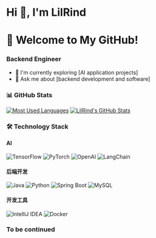 # Hi 👋, I'm LilRind
# 🚀 Welcome to My GitHub!

### Backend Engineer
- 🌟 I'm currently exploring [AI application projects] 
- 📩 Ask me about [backend development and software]

### 📊 GitHub Stats
[![Most Used Languages](https://github-readme-stats.vercel.app/api/top-langs/?username=LilRind&layout=compact&theme=gradient)](https://github.com/anuraghazra/github-readme-stats)  [![LilRind's GitHub Stats](https://github-readme-stats.vercel.app/api?username=LilRind&show_icons=true&layout=compact&bg_color=30,FF69B4,9370DB&text_color=FFFFFF)](https://github.com/anuraghazra/github-readme-stats)  

### 🛠 Technology Stack  
#### AI  
![TensorFlow](https://img.shields.io/badge/TensorFlow-%23FF6F00.svg?style=for-the-badge&logo=TensorFlow&logoColor=white) ![PyTorch](https://img.shields.io/badge/PyTorch-%23EE4C2C.svg?style=for-the-badge&logo=PyTorch&logoColor=white) ![OpenAI](https://img.shields.io/badge/OpenAI-%23412991.svg?style=for-the-badge&logo=OpenAI&logoColor=white) ![LangChain](https://img.shields.io/badge/LangChain-%23000000.svg?style=for-the-badge&logo=LangChain&logoColor=white)  

#### 后端开发  
![Java](https://img.shields.io/badge/Java-%23ED8B00.svg?style=for-the-badge&logo=openjdk&logoColor=white) ![Python](https://img.shields.io/badge/Python-%233776AB.svg?style=for-the-badge&logo=python&logoColor=white) ![Spring Boot](https://img.shields.io/badge/Spring%20Boot-%236DB33F.svg?style=for-the-badge&logo=SpringBoot&logoColor=white) ![MySQL](https://img.shields.io/badge/MySQL-%234479A1.svg?style=for-the-badge&logo=mysql&logoColor=white)  

#### 开发工具  
![IntelliJ IDEA](https://img.shields.io/badge/IntelliJ%20IDEA-%23000000.svg?style=for-the-badge&logo=intellij-idea&logoColor=white)  ![Docker](https://img.shields.io/badge/Docker-%232496ED.svg?style=for-the-badge&logo=docker&logoColor=white) 


### To be continued


<!--
**LilRind/LilRind** is a ✨ _special_ ✨ repository because its `README.md` (this file) appears on your GitHub profile.

Here are some ideas to get you started:

- 🔭 I’m currently working on ...
- 🌱 I’m currently learning ...
- 👯 I’m looking to collaborate on ...
- 🤔 I’m looking for help with ...
- 💬 Ask me about ...
- 📫 How to reach me: ...
- 😄 Pronouns: ...
- ⚡ Fun fact: ...
-->
